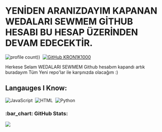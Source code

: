 # YENİDEN ARANIZDAYIM KAPANAN WEDALARI SEWMEM GİTHUB HESABI BU HESAP ÜZERİNDEN DEVAM EDECEKTİR.
![profile count]([https://komarev.com/ghpvc/?username=KRON1K1000&color=8b72ff)))&nbsp;
[![GitHub KRON1K1000](https://img.shields.io/github/followers/KRON1K1000?label=follow&style=social)](https://github.com/KRON1K1000)&nbsp;

Herkese Selam WEDALARI SEWMEM Github hesabım kapandı artık buradayım
Tüm Yeni repo'lar ile karşınızda olacağım :)
## Langauges I Know:
![JavaScript](https://img.shields.io/badge/-JavaScript-05122A?style=flat&logo=javascript)&nbsp;
![HTML](https://img.shields.io/badge/-HTML-05122A?style=flat&logo=HTML5)&nbsp;
![Python](https://img.shields.io/badge/-python-05122A?style=flat&logo=python)&nbsp;

<h3 align="left">:bar_chart: GitHub Stats:</h3>
<p align="left">
<img src="https://github-profile-trophy.vercel.app/?username=KRON1K1000&theme=radical" />
</p>

